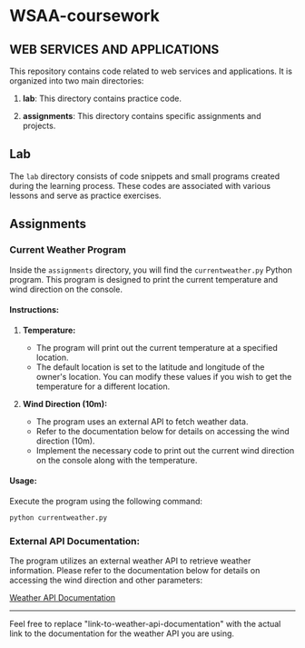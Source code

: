 # WSAA-coursework

## WEB SERVICES AND APPLICATIONS

<div align=\"justify\">

This repository contains code related to web services and applications. It is organized into two main directories:

1. **lab**: This directory contains practice code.

2. **assignments**: This directory contains specific assignments and projects.

## Lab

The `lab` directory consists of code snippets and small programs created during the learning process. These codes are associated with various lessons and serve as practice exercises.

## Assignments

### Current Weather Program

Inside the `assignments` directory, you will find the `currentweather.py` Python program. This program is designed to print the current temperature and wind direction on the console.

#### Instructions:

1. **Temperature:**
   - The program will print out the current temperature at a specified location.
   - The default location is set to the latitude and longitude of the owner's location. You can modify these values if you wish to get the temperature for a different location.

2. **Wind Direction (10m):**
   - The program uses an external API to fetch weather data.
   - Refer to the documentation below for details on accessing the wind direction (10m).
   - Implement the necessary code to print out the current wind direction on the console along with the temperature.

#### Usage:

Execute the program using the following command:

```bash
python currentweather.py
```

### External API Documentation:

The program utilizes an external weather API to retrieve weather information. Please refer to the documentation below for details on accessing the wind direction and other parameters:

[Weather API Documentation](link-to-weather-api-documentation)

---

Feel free to replace "link-to-weather-api-documentation" with the actual link to the documentation for the weather API you are using.

</div>
